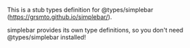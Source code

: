 This is a stub types definition for @types/simplebar (https://grsmto.github.io/simplebar/).

simplebar provides its own type definitions, so you don't need @types/simplebar installed!